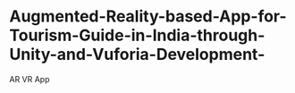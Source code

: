 # Augmented-Reality-based-App-for-Tourism-Guide-in-India-through-Unity-and-Vuforia-Development-
AR VR App
